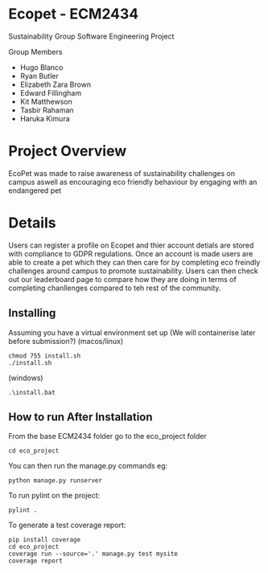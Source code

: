 # Ecopet - ECM2434
Sustainability Group Software Engineering Project 

Group Members
- Hugo Blanco
- Ryan Butler
- Elizabeth Zara Brown
- Edward Fillingham
- Kit Matthewson
- Tasbir Rahaman
- Haruka Kimura

# Project Overview 
EcoPet was made to raise awareness of sustainability challenges on campus aswell as encouraging eco friendly behaviour by engaging with an endangered pet 

# Details 
Users can register a profile on Ecopet and thier account detials are stored with compliance to GDPR regulations.
Once an account is made users are able to create a pet which they can then care for by completing eco freindly challenges around campus to promote sustainability. 
Users can then check out our leaderboard page to compare how they are doing in terms of completing chanllenges compared to teh rest of the community. 

## Installing
Assuming you have a virtual environment set up (We will containerise later before submission?)
(macos/linux)
```shell
chmod 755 install.sh
./install.sh
```
(windows)
```shell
.\install.bat
```

## How to run After Installation
From the base ECM2434 folder go to the eco_project folder 
```shell
cd eco_project
```

You can then run the manage.py commands eg:
```shell
python manage.py runserver
```

To run pylint on the project:
```shell
pylint .
```

To generate a test coverage report:
```shell
pip install coverage
cd eco_project
coverage run --source='.' manage.py test mysite
coverage report
```
